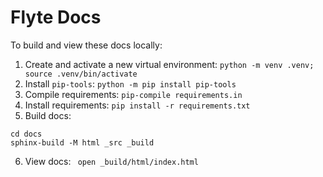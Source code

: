 # Flyte Docs

To build and view these docs locally:

1. Create and activate a new virtual environment: `python -m venv .venv; source .venv/bin/activate`
2. Install `pip-tools`: `python -m pip install pip-tools`
3. Compile requirements: `pip-compile requirements.in`
4. Install requirements: `pip install -r requirements.txt`
5. Build docs:
```
cd docs
sphinx-build -M html _src _build
```
6. View docs: ` open _build/html/index.html`
